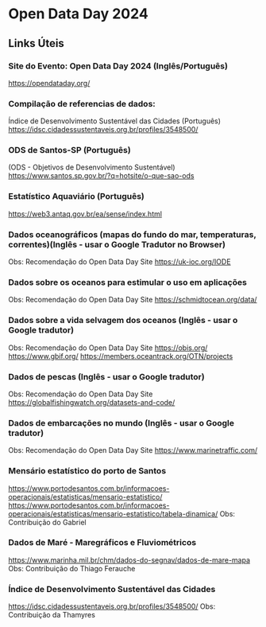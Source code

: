 # Open Data Day 2024

## Links Úteis

### Site do Evento: Open Data Day 2024 (Inglês/Português)
https://opendataday.org/
  
### Compilação de referencias de dados:
Índice de Desenvolvimento Sustentável das Cidades (Português)
https://idsc.cidadessustentaveis.org.br/profiles/3548500/
 
### ODS de Santos-SP (Português)
(ODS - Objetivos de Desenvolvimento Sustentável)
https://www.santos.sp.gov.br/?q=hotsite/o-que-sao-ods
 
### Estatístico Aquaviário (Português)
https://web3.antaq.gov.br/ea/sense/index.html
 
### Dados oceanográficos (mapas do fundo do mar, temperaturas, correntes)(Inglês - usar o Google Tradutor no Browser)
Obs: Recomendação do Open Data Day Site
https://uk-ioc.org/IODE
 
### Dados sobre os oceanos para estimular o uso em aplicações
Obs: Recomendação do Open Data Day Site
https://schmidtocean.org/data/
 
### Dados sobre a vida selvagem dos oceanos  (Inglês - usar o Google tradutor)
Obs: Recomendação do Open Data Day Site
https://obis.org/
https://www.gbif.org/
https://members.oceantrack.org/OTN/projects
 
### Dados de pescas  (Inglês - usar o Google tradutor)
Obs: Recomendação do Open Data Day Site
https://globalfishingwatch.org/datasets-and-code/
 
### Dados de embarcações no mundo (Inglês - usar o Google tradutor)
Obs: Recomendação do Open Data Day Site
https://www.marinetraffic.com/


### Mensário estatístico do porto de Santos
https://www.portodesantos.com.br/informacoes-operacionais/estatisticas/mensario-estatistico/
https://www.portodesantos.com.br/informacoes-operacionais/estatisticas/mensario-estatistico/tabela-dinamica/
Obs: Contribuição do Gabriel


### Dados de Maré - Maregráficos e Fluviométricos
https://www.marinha.mil.br/chm/dados-do-segnav/dados-de-mare-mapa
Obs: Contribuição do Thiago Ferauche

### Índice de Desenvolvimento Sustentável das Cidades
https://idsc.cidadessustentaveis.org.br/profiles/3548500/
Obs: Contribuição da Thamyres
